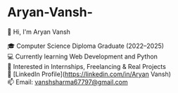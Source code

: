 # Aryan-Vansh-
👋 Hi, I'm Aryan Vansh

🎓 Computer Science Diploma Graduate (2022–2025)  
💻 Currently learning Web Development and Python  
🌱 Interested in Internships, Freelancing & Real Projects  
🔗 [LinkedIn Profile](https://linkedin.com/in/Aryan Vansh)  
📫 Email: vanshsharma67797@gmail.com
